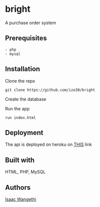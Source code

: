 # bright
A purchase order system

## Prerequisites

```
- php
- mysql
```

## Installation
Clone the repo
```
git clone https://github.com/izo30/bright
```
Create the database

Run the app
```
run index.html
```

## Deployment
The api is deployed on heroku on [THIS](https://dashboard.heroku.com/apps/glacial-depths-26958 "Heroku Link") link

## Built with
HTML, PHP, MySQL

## Authors
[Isaac Wangethi](https://github.com/izo30 "Isaac Wangethi")
